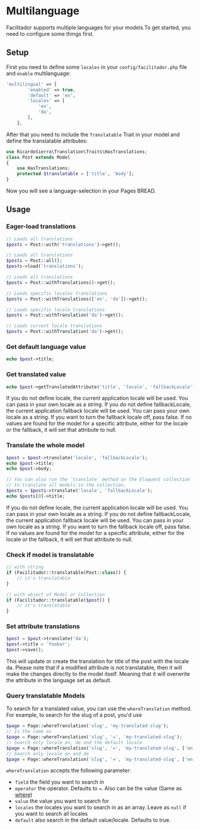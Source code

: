 # Multilanguage

Facilitador supports multiple languages for your models.To get started, you need to configure some things first.

## Setup

First you need to define some `locales` in your `config/facilitador.php` file and `enable` multilanguage:

```php
'multilingual' => [
        'enabled' => true,
        'default' => 'en',
        'locales' => [
            'en',
            'da',
        ],
    ],
```

After that you need to include the `Translatable` Trait in your model and define the translatable attributes:

```php
use RicardoSierra\Translation\Traits\HasTranslations;
class Post extends Model
{
    use HasTranslations;
    protected $translatable = ['title', 'body'];
}
```

Now you will see a language-selection in your Pages BREAD.

## Usage

### Eager-load translations

```php
// Loads all translations
$posts = Post::with('translations')->get();

// Loads all translations
$posts = Post::all();
$posts->load('translations');

// Loads all translations
$posts = Post::withTranslations()->get();

// Loads specific locales translations
$posts = Post::withTranslations(['en', 'da'])->get();

// Loads specific locale translations
$posts = Post::withTranslation('da')->get();

// Loads current locale translations
$posts = Post::withTranslation('da')->get();
```

### Get default language value

```php
echo $post->title;
```

### Get translated value

```php
echo $post->getTranslatedAttribute('title', 'locale', 'fallbackLocale');
```

If you do not define locale, the current application locale will be used. You can pass in your own locale as a string. If you do not define fallbackLocale, the current application fallback locale will be used. You can pass your own locale as a string. If you want to turn the fallback locale off, pass false. If no values are found for the model for a specific attribute, either for the locale or the fallback, it will set that attribute to null.

### Translate the whole model

```php
$post = $post->translate('locale', 'fallbackLocale');
echo $post->title;
echo $post->body;

// You can also run the `translate` method on the Eloquent collection
// to translate all models in the collection.
$posts = $posts->translate('locale', 'fallbackLocale');
echo $posts[0]->title;
```

If you do not define locale, the current application locale will be used. You can pass in your own locale as a string. If you do not define fallbackLocale, the current application fallback locale will be used. You can pass in your own locale as a string. If you want to turn the fallback locale off, pass false. If no values are found for the model for a specific attribute, either for the locale or the fallback, it will set that attribute to null.

### Check if model is translatable

```php
// with string
if (Facilitador::translatable(Post::class)) {
    // it's translatable
}

// with object of Model or Collection
if (Facilitador::translatable($post)) {
    // it's translatable
}
```

### Set attribute translations

```php
$post = $post->translate('da');
$post->title = 'foobar';
$post->save();
```

This will update or create the translation for title of the post with the locale da. Please note that if a modified attribute is not translatable, then it will make the changes directly to the model itself. Meaning that it will overwrite the attribute in the language set as default.

### Query translatable Models

To search for a translated value, you can use the `whereTranslation` method.  
For example, to search for the slug of a post, you'd use

```php
$page = Page::whereTranslation('slug', 'my-translated-slug');
// Is the same as
$page = Page::whereTranslation('slug', '=', 'my-translated-slug');
// Search only locale en, de and the default locale
$page = Page::whereTranslation('slug', '=', 'my-translated-slug', ['en', 'de']);
// Search only locale en and de
$page = Page::whereTranslation('slug', '=', 'my-translated-slug', ['en', 'de'], false);
```

`whereTranslation` accepts the following parameter:

* `field` the field you want to search in
* `operator` the operator. Defaults to `=`. Also can be the value \(Same as [where](https://laravel.com/docs/queries#where-clauses)\)
* `value` the value you want to search for
* `locales` the locales you want to search in as an array. Leave as `null` if you want to search all locales
* `default` also search in the default value/locale. Defaults to true.

